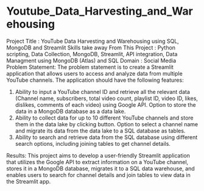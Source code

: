 
# Youtube_Data_Harvesting_and_Warehousing

Project Title : YouTube Data Harvesting and Warehousing using SQL, MongoDB and Streamlit Skills take away From This Project : Python scripting, Data Collection, MongoDB, Streamlit, API integration, Data Managment using MongoDB (Atlas) and SQL Domain : Social Media Problem Statement: The problem statement is to create a Streamlit application that allows users to access and analyze data from multiple YouTube channels. The application should have the following features:

1. Ability to input a YouTube channel ID and retrieve all the relevant data (Channel name, subscribers, total video count, playlist ID, video ID, likes, dislikes, comments of each video) using Google API.
Option to store the data in a MongoDB database as a data lake.
2. Ability to collect data for up to 10 different YouTube channels and store them in the data lake by clicking button.
Option to select a channel name and migrate its data from the data lake to a SQL database as tables.
3. Ability to search and retrieve data from the SQL database using different search options, including joining tables to get channel details.


Results: This project aims to develop a user-friendly Streamlit application that utilizes the Google API to extract information on a YouTube channel, stores it in a MongoDB database, migrates it to a SQL data warehouse, and enables users to search for channel details and join tables to view data in the Streamlit app.